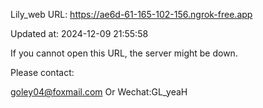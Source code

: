 Lily_web URL: https://ae6d-61-165-102-156.ngrok-free.app

Updated at: 2024-12-09 21:55:58

If you cannot open this URL, the server might be down.

Please contact: 

goley04@foxmail.com Or Wechat:GL_yeaH